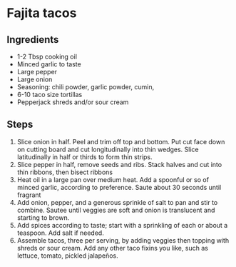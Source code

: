 # Fajita tacos

## Ingredients

- 1-2 Tbsp cooking oil
- Minced garlic to taste
- Large pepper
- Large onion
- Seasoning: chili powder, garlic powder, cumin,
- 6-10 taco size tortillas
- Pepperjack shreds and/or sour cream

## Steps

1. Slice onion in half. Peel and trim off top and bottom. Put cut face down on cutting board and cut longitudinally into thin wedges. Slice latitudinally in half or thirds to form thin strips.
1. Slice pepper in half, remove seeds and ribs. Stack halves and cut into thin ribbons, then bisect ribbons
1. Heat oil in a large pan over medium heat. Add a spoonful or so of minced garlic, according to preference. Saute about 30 seconds until fragrant
1. Add onion, pepper, and a generous sprinkle of salt to pan and stir to combine. Sautee until veggies are soft and onion is translucent and starting to brown.
1. Add spices according to taste; start with a sprinkling of each or about a teaspoon. Add salt if needed.
1. Assemble tacos, three per serving, by adding veggies then topping with shreds or sour cream. Add any other taco fixins you like, such as lettuce, tomato, pickled jalapeños.
